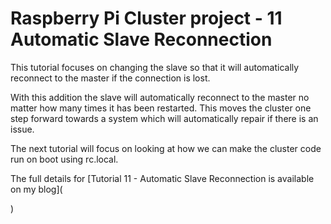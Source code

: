 Raspberry Pi Cluster project - 11 Automatic Slave Reconnection
==============================================================

This tutorial focuses on changing the slave so that it will
automatically reconnect to the master if the connection is lost.

With this addition the slave will automatically reconnect to the master
no matter how many times it has been restarted. This moves
the cluster one step forward towards a system which will 
automatically repair if there is an issue.

The next tutorial will focus on looking at how we can make
the cluster code run on boot using rc.local.

The full details for
[Tutorial 11 - Automatic Slave Reconnection is available on my blog](

)

